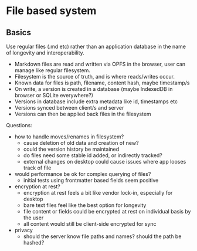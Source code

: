# File based system

## Basics
Use regular files (.md etc) rather than an application database in the name of longevity and interoperability.

- Markdown files are read and written via OPFS in the browser, user can manage like regular filesystem.
- Filesystem is the source of truth, and is where reads/writes occur.
- Known data for files is path, filename, content hash, maybe timestamp/s
- On write, a version is created in a database (maybe IndexedDB in browser or SQLite everywhere?)
- Versions in database include extra metadata like id, timestamps etc
- Versions synced between client/s and server
- Versions can then be applied back files in the filesystem

Questions:
- how to handle moves/renames in filesystem?
  - cause deletion of old data and creation of new?
  - could the version history be maintained
  - do files need some stable id added, or indirectly tracked?
  - external changes on desktop could cause issues where app looses track of file
- would performance be ok for complex querying of files?
  - initial tests using frontmatter based fields seem positive
- encryption at rest?
  - encryption at rest feels a bit like vendor lock-in, especially for desktop
  - bare text files feel like the best option for longevity
  - file content or fields could be encrypted at rest on individual basis by the user
  - all content would still be client-side encrypted for sync 
- privacy
  - should the server know file paths and names? should the path be hashed?